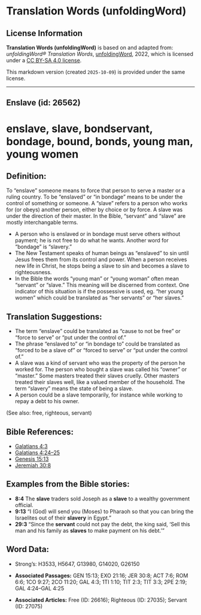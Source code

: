 # Translation Words (unfoldingWord)

## License Information

**Translation Words (unfoldingWord)** is based on and adapted from: _unfoldingWord® Translation Words_, [unfoldingWord](https://unfoldingword.org/utw), 2022, which is licensed under a [CC BY-SA 4.0 license](https://creativecommons.org/licenses/by-sa/4.0/legalcode.en).

This markdown version (created `2025-10-09`) is provided under the same license.



--------------------------------

## Enslave (id: 26562)

enslave, slave, bondservant, bondage, bound, bonds, young man, young women
==========================================================================

Definition:
-----------

To “enslave” someone means to force that person to serve a master or a ruling country. To be “enslaved” or “in bondage” means to be under the control of something or someone. A “slave” refers to a person who works for (or obeys) another person, either by choice or by force. A slave was under the direction of their master. In the Bible, “servant” and “slave” are mostly interchangable terms.

* A person who is enslaved or in bondage must serve others without payment; he is not free to do what he wants. Another word for “bondage” is “slavery.”
* The New Testament speaks of human beings as “enslaved” to sin until Jesus frees them from its control and power. When a person receives new life in Christ, he stops being a slave to sin and becomes a slave to righteousness.
* In the Bible the words “young man” or “young woman” often mean “servant” or “slave.” This meaning will be discerned from context. One indicator of this situation is if the possessive is used, eg. “her young women” which could be translated as “her servants” or “her slaves.”

Translation Suggestions:
------------------------

* The term “enslave” could be translated as “cause to not be free” or “force to serve” or “put under the control of.”
* The phrase “enslaved to” or “in bondage to” could be translated as “forced to be a slave of” or “forced to serve” or “put under the control of.”
* A slave was a kind of servant who was the property of the person he worked for. The person who bought a slave was called his “owner” or “master.” Some masters treated their slaves cruelly. Other masters treated their slaves well, like a valued member of the household. The term “slavery” means the state of being a slave.
* A person could be a slave temporarily, for instance while working to repay a debt to his owner.

(See also: free, righteous, servant)

Bible References:
-----------------

* [Galatians 4:3](https://ref.ly/Gal4:3)
* [Galatians 4:24–25](https://ref.ly/Gal4:24-Gal4:25)
* [Genesis 15:13](https://ref.ly/Gen15:13)
* [Jeremiah 30:8](https://ref.ly/Jer30:8)

Examples from the Bible stories:
--------------------------------

* **8:4** The **slave** traders sold Joseph as a **slave** to a wealthy government official.
* **9:13** “I (God) will send you (Moses) to Pharaoh so that you can bring the Israelites out of their **slavery** in Egypt.”
* **29:3** “Since the **servant** could not pay the debt, the king said, ‘Sell this man and his family as **slaves** to make payment on his debt.’”

Word Data:
----------

* Strong’s: H3533, H5647, G13980, G14020, G26150

* **Associated Passages:** GEN 15:13; EXO 21:16; JER 30:8; ACT 7:6; ROM 6:6; 1CO 9:27; 2CO 11:20; GAL 4:3; 1TI 1:10; TIT 2:3; TIT 3:3; 2PE 2:19; GAL 4:24–GAL 4:25
* **Associated Articles:** Free (ID: 26616); Righteous (ID: 27035); Servant (ID: 27075)

